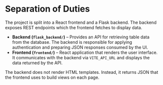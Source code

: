 # Separation of Duties

The project is split into a React frontend and a Flask backend. The backend exposes REST endpoints which the frontend fetches to display data.

- **Backend (`flask_backend/`)** – Provides an API for retrieving table data from the database. The backend is responsible for applying authentication and preparing JSON responses consumed by the UI.
- **Frontend (`frontend/`)** – React application that renders the user interface. It communicates with the backend via `VITE_API_URL` and displays the data returned by the API.

The backend does not render HTML templates. Instead, it returns JSON that the frontend uses to build views on each page.

